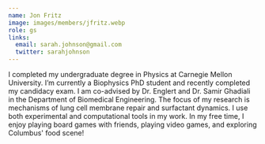 ```yaml
---
name: Jon Fritz
image: images/members/jfritz.webp
role: gs
links:
  email: sarah.johnson@gmail.com
  twitter: sarahjohnson
---
```


I completed my undergraduate degree in Physics at Carnegie Mellon University. I’m currently a Biophysics PhD student and recently completed my candidacy exam.  I am co-advised by Dr. Englert and Dr. Samir Ghadiali in the Department of Biomedical Engineering.  The focus of my research is mechanisms of lung cell membrane repair and surfactant dynamics.  I use both experimental and computational tools in my work. In my free time, I enjoy playing board games with friends, playing video games, and exploring Columbus' food scene!